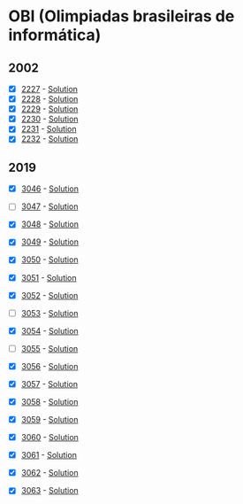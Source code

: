 # OBI (Olimpiadas brasileiras de informática)
## 2002

- [x]  [2227](https://www.beecrowd.com.br/repository/UOJ_2227.html) - [Solution](https://github.com/gnobisP/beecrowd/blob/main/obi2019/bee2227.cpp)
- [x]  [2228](https://www.beecrowd.com.br/repository/UOJ_2228.html) - [Solution](https://github.com/gnobisP/beecrowd/blob/main/obi2019/bee2228.cpp)
- [x]  [2229](https://www.beecrowd.com.br/repository/UOJ_2229.html) - [Solution](https://github.com/gnobisP/beecrowd/blob/main/obi2019/bee2229.cpp)
- [x]  [2230](https://www.beecrowd.com.br/repository/UOJ_2230.html) - [Solution](https://github.com/gnobisP/beecrowd/blob/main/obi2019/bee2230.cpp)
- [x]  [2231](https://www.beecrowd.com.br/repository/UOJ_2231.html) - [Solution](https://github.com/gnobisP/beecrowd/blob/main/obi2019/bee2231.cpp)
- [x]  [2232](https://www.beecrowd.com.br/repository/UOJ_2232.html) - [Solution](https://github.com/gnobisP/beecrowd/blob/main/obi2019/bee2232.cpp)

## 2019

- [x]  [3046](https://www.beecrowd.com.br/repository/UOJ_3046.html) - [Solution](https://github.com/gnobisP/beecrowd/blob/main/obi2019/bee3046.cpp)

- [ ]  [3047](https://www.beecrowd.com.br/repository/UOJ_3047.html) - [Solution](https://github.com/gnobisP/beecrowd/blob/main/obi2019/bee3047.cpp)

- [x]  [3048](https://www.beecrowd.com.br/repository/UOJ_3048.html) - [Solution](https://github.com/gnobisP/beecrowd/blob/main/obi2019/bee3048.cpp)

- [x]  [3049](https://www.beecrowd.com.br/repository/UOJ_3049.html) - [Solution](https://github.com/gnobisP/beecrowd/blob/main/obi2019/bee3049.cpp)

- [x]  [3050](https://www.beecrowd.com.br/repository/UOJ_3050.html) - [Solution](https://github.com/gnobisP/beecrowd/blob/main/obi2019/bee3050.cpp)

- [x]  [3051](https://www.beecrowd.com.br/repository/UOJ_3051.html) - [Solution](https://github.com/gnobisP/beecrowd/blob/main/obi2019/bee3051.cpp)

- [x]  [3052](https://www.beecrowd.com.br/repository/UOJ_3052.html) - [Solution](https://github.com/gnobisP/beecrowd/blob/main/obi2019/bee3052.cpp)

- [ ]  [3053](https://www.beecrowd.com.br/repository/UOJ_3053.html) - [Solution](https://github.com/gnobisP/beecrowd/blob/main/obi2019/bee3053.cpp)

- [x]  [3054](https://www.beecrowd.com.br/repository/UOJ_3054.html) - [Solution](https://github.com/gnobisP/beecrowd/blob/main/obi2019/bee3054.cpp)

- [ ]  [3055](https://www.beecrowd.com.br/repository/UOJ_3055.html) - [Solution](https://github.com/gnobisP/beecrowd/blob/main/obi2019/bee3055.cpp)

- [x]  [3056](https://www.beecrowd.com.br/repository/UOJ_3056.html) - [Solution](https://github.com/gnobisP/beecrowd/blob/main/obi2019/bee3056.cpp)

- [x]  [3057](https://www.beecrowd.com.br/repository/UOJ_3057.html) - [Solution](https://github.com/gnobisP/beecrowd/blob/main/obi2019/bee3057.cpp)

- [x]  [3058](https://www.beecrowd.com.br/repository/UOJ_3058.html) - [Solution](https://github.com/gnobisP/beecrowd/blob/main/obi2019/bee3058.cpp)

- [x]  [3059](https://www.beecrowd.com.br/repository/UOJ_3059.html) - [Solution](https://github.com/gnobisP/beecrowd/blob/main/obi2019/bee3059.cpp)

- [x]  [3060](https://www.beecrowd.com.br/repository/UOJ_3060.html) - [Solution](https://github.com/gnobisP/beecrowd/blob/main/obi2019/bee3060.cpp)

- [x]  [3061](https://www.beecrowd.com.br/repository/UOJ_3061.html) - [Solution](https://github.com/gnobisP/beecrowd/blob/main/obi2019/bee3061.cpp)

- [x]  [3062](https://www.beecrowd.com.br/repository/UOJ_3062.html) - [Solution](https://github.com/gnobisP/beecrowd/blob/main/obi2019/bee3062.cpp)

- [x]  [3063](https://www.beecrowd.com.br/repository/UOJ_3063.html) - [Solution](https://github.com/gnobisP/beecrowd/blob/main/obi2019/bee3063.cpp)
